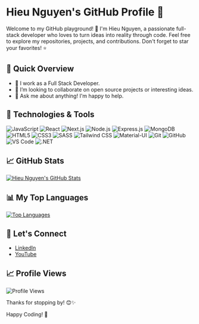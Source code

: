 # Hieu Nguyen's GitHub Profile 🚀

Welcome to my GitHub playground! 👋 I'm Hieu Nguyen, a passionate full-stack developer who loves to turn ideas into reality through code. Feel free to explore my repositories, projects, and contributions. Don't forget to star your favorites! ⭐️

## 🚀 Quick Overview

- 🔭 I work as a Full Stack Developer.
- 👯 I’m looking to collaborate on open source projects or interesting ideas.
- 💬 Ask me about anything! I'm happy to help.

## 🔧 Technologies & Tools

![JavaScript](https://img.shields.io/badge/JavaScript-F7DF1E?style=flat&logo=javascript&logoColor=black)
![React](https://img.shields.io/badge/React-61DAFB?style=flat&logo=react&logoColor=white)
![Next.js](https://img.shields.io/badge/Next.js-000000?style=flat&logo=next.js&logoColor=white)
![Node.js](https://img.shields.io/badge/Node.js-339933?style=flat&logo=node.js&logoColor=white)
![Express.js](https://img.shields.io/badge/Express.js-000000?style=flat&logo=express&logoColor=white)
![MongoDB](https://img.shields.io/badge/MongoDB-47A248?style=flat&logo=mongodb&logoColor=white)
![HTML5](https://img.shields.io/badge/HTML5-E34F26?style=flat&logo=html5&logoColor=white)
![CSS3](https://img.shields.io/badge/CSS3-1572B6?style=flat&logo=css3&logoColor=white)
![SASS](https://img.shields.io/badge/Sass-CC6699?style=for-the-badge&logo=sass&logoColor=white)
![Tailwind CSS](https://img.shields.io/badge/Tailwind%20CSS-38B2AC?style=flat&logo=tailwind-css&logoColor=white)
![Material-UI](https://img.shields.io/badge/Material--UI-0081CB?style=flat&logo=material-ui&logoColor=white)
![Git](https://img.shields.io/badge/Git-F05032?style=flat&logo=git&logoColor=white)
![GitHub](https://img.shields.io/badge/GitHub-181717?style=flat&logo=github&logoColor=white)
![VS Code](https://img.shields.io/badge/VS%20Code-007ACC?style=flat&logo=visual-studio-code&logoColor=white)
![.NET](https://img.shields.io/badge/.NET-5C2D91?style=for-the-badge&logo=.net&logoColor=white)

## 📈 GitHub Stats

[![Hieu Nguyen's GitHub Stats](https://github-readme-stats.vercel.app/api?username=hieunguyendev2206&count_private=true&show_icons=true&theme=radical)](https://github.com/hieunguyendev2206)

## 📊 My Top Languages

[![Top Languages](https://github-readme-stats.vercel.app/api/top-langs/?username=hieunguyendev2206&layout=compact&theme=radical)](https://github.com/hieunguyendev2206)

## 🌟 Let's Connect

- [LinkedIn](https://www.linkedin.com/in/hieunguyendev/)
- [YouTube](https://www.youtube.com/)

## 📈 Profile Views

![Profile Views](https://komarev.com/ghpvc/?username=hieunguyendev2206&color=brightgreen)

Thanks for stopping by! 😊✨

Happy Coding! 🚀
